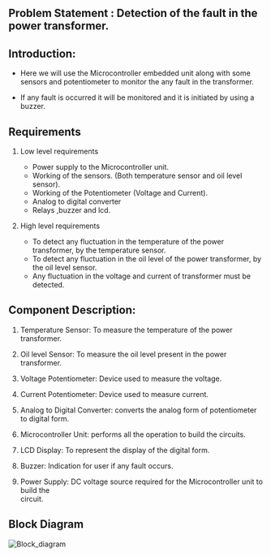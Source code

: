 
   ## Problem Statement : Detection of the fault in the power transformer.

##  Introduction:

   * Here we will use the Microcontroller embedded unit along with some sensors and 
          potentiometer to monitor the any fault in the transformer.

   *  If any fault is occurred it will be monitored and it is initiated by using a buzzer.



## Requirements

1. Low level requirements

	* Power supply to the Microcontroller unit.
	* Working of the sensors. (Both temperature sensor and oil level sensor).
	* Working of the Potentiometer (Voltage and Current).
	* Analog to digital converter
	* Relays ,buzzer and lcd.


2.	High level requirements

    * To detect any fluctuation in the temperature of the power transformer, by the temperature sensor.
    * To detect any fluctuation in the oil level of the power transformer, by the oil level sensor.
    * Any fluctuation in the voltage and current of transformer must be detected.
 
 ## Component Description:

  1. Temperature Sensor: To measure the temperature of the power transformer. 

  2. Oil level Sensor: To measure the oil level present in the power transformer.

  3. Voltage Potentiometer: Device used to measure the voltage.

  4. Current Potentiometer: Device used to measure current.

  5. Analog to Digital Converter: converts the analog form of potentiometer to digital form.

  6. Microcontroller Unit: performs all the operation to build the circuits.

  7. LCD Display: To represent the display  of the digital form.

  8. Buzzer: Indication for user if any fault occurs.

  9. Power Supply: DC voltage source required for the Microcontroller unit to build the   
                             circuit.
 

## Block Diagram 
![Block_diagram](https://user-images.githubusercontent.com/82749120/157364978-f897171b-4c23-4a74-970c-c86d7e57afda.png)

   
